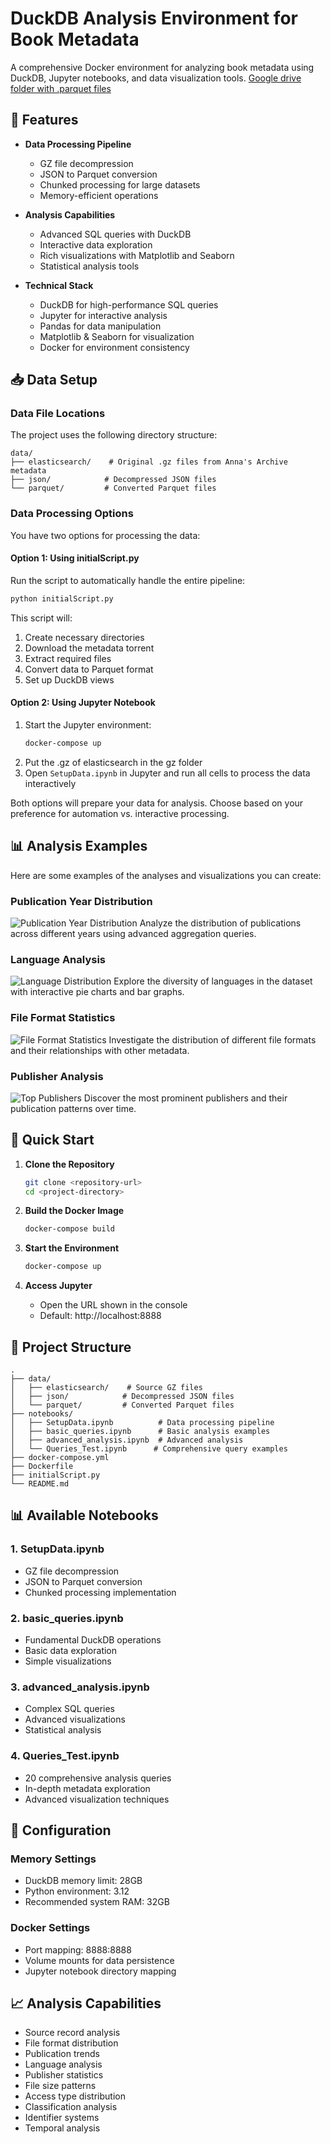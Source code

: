 # DuckDB Analysis Environment for Book Metadata

A comprehensive Docker environment for analyzing book metadata using DuckDB, Jupyter notebooks, and data visualization tools.
[Google drive folder with .parquet files](https://drive.google.com/drive/folders/1Z8gC0HPT5LTJaV-0_UtwlkBZXMNof4xM?usp=sharing)

## 🌟 Features

- **Data Processing Pipeline**
  - GZ file decompression
  - JSON to Parquet conversion
  - Chunked processing for large datasets
  - Memory-efficient operations

- **Analysis Capabilities**
  - Advanced SQL queries with DuckDB
  - Interactive data exploration
  - Rich visualizations with Matplotlib and Seaborn
  - Statistical analysis tools

- **Technical Stack**
  - DuckDB for high-performance SQL queries
  - Jupyter for interactive analysis
  - Pandas for data manipulation
  - Matplotlib & Seaborn for visualization
  - Docker for environment consistency

## 📥 Data Setup

### Data File Locations
The project uses the following directory structure:
```
data/
├── elasticsearch/    # Original .gz files from Anna's Archive metadata
├── json/            # Decompressed JSON files
└── parquet/         # Converted Parquet files
```

### Data Processing Options

You have two options for processing the data:

#### Option 1: Using initialScript.py
Run the script to automatically handle the entire pipeline:
```bash
python initialScript.py
```

This script will:
1. Create necessary directories
2. Download the metadata torrent
3. Extract required files
4. Convert data to Parquet format
5. Set up DuckDB views

#### Option 2: Using Jupyter Notebook
1. Start the Jupyter environment:
   ```bash
   docker-compose up
   ```
2. Put the .gz of elasticsearch in the gz folder
3. Open `SetupData.ipynb` in Jupyter and run all cells to process the data interactively

Both options will prepare your data for analysis. Choose based on your preference for automation vs. interactive processing.

## 📊 Analysis Examples

Here are some examples of the analyses and visualizations you can create:

### Publication Year Distribution
![Publication Year Distribution](https://example.com/images/pub_year_dist.png)
Analyze the distribution of publications across different years using advanced aggregation queries.

### Language Analysis
![Language Distribution](https://example.com/images/language_dist.png)
Explore the diversity of languages in the dataset with interactive pie charts and bar graphs.

### File Format Statistics
![File Format Statistics](https://example.com/images/file_formats.png)
Investigate the distribution of different file formats and their relationships with other metadata.

### Publisher Analysis
![Top Publishers](https://example.com/images/top_publishers.png)
Discover the most prominent publishers and their publication patterns over time.

## 🚀 Quick Start

1. **Clone the Repository**
   ```bash
   git clone <repository-url>
   cd <project-directory>
   ```

2. **Build the Docker Image**
   ```bash
   docker-compose build
   ```

3. **Start the Environment**
   ```bash
   docker-compose up
   ```

4. **Access Jupyter**
   - Open the URL shown in the console
   - Default: http://localhost:8888

## 📁 Project Structure

```
.
├── data/
│   ├── elasticsearch/    # Source GZ files
│   ├── json/            # Decompressed JSON files
│   └── parquet/         # Converted Parquet files
├── notebooks/
│   ├── SetupData.ipynb          # Data processing pipeline
│   ├── basic_queries.ipynb      # Basic analysis examples
│   ├── advanced_analysis.ipynb  # Advanced analysis
│   └── Queries_Test.ipynb      # Comprehensive query examples
├── docker-compose.yml
├── Dockerfile
├── initialScript.py
└── README.md
```

## 📊 Available Notebooks

### 1. SetupData.ipynb
- GZ file decompression
- JSON to Parquet conversion
- Chunked processing implementation

### 2. basic_queries.ipynb
- Fundamental DuckDB operations
- Basic data exploration
- Simple visualizations

### 3. advanced_analysis.ipynb
- Complex SQL queries
- Advanced visualizations
- Statistical analysis

### 4. Queries_Test.ipynb
- 20 comprehensive analysis queries
- In-depth metadata exploration
- Advanced visualization techniques

## 🔧 Configuration

### Memory Settings
- DuckDB memory limit: 28GB
- Python environment: 3.12
- Recommended system RAM: 32GB

### Docker Settings
- Port mapping: 8888:8888
- Volume mounts for data persistence
- Jupyter notebook directory mapping

## 📈 Analysis Capabilities

- Source record analysis
- File format distribution
- Publication trends
- Language analysis
- Publisher statistics
- File size patterns
- Access type distribution
- Classification analysis
- Identifier systems
- Temporal analysis
